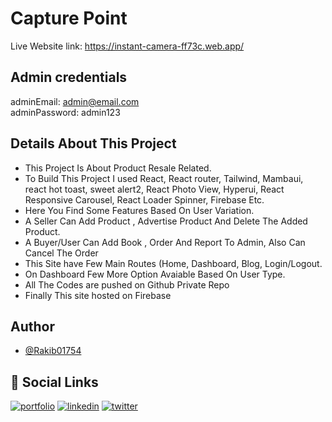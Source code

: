 # Capture Point

Live Website link: https://instant-camera-ff73c.web.app/


## Admin credentials 
adminEmail: admin@email.com <br/>
adminPassword: admin123

## Details About This Project

 - This Project Is About Product Resale Related.
 - To Build This Project I used React, React router, Tailwind, Mambaui, react hot toast, sweet alert2, React Photo View, Hyperui, React Responsive Carousel, React Loader Spinner, Firebase Etc. 
 - Here You Find Some Features Based On User Variation.
 - A Seller Can Add Product , Advertise Product And Delete The Added Product.
 - A Buyer/User Can Add Book , Order And Report To Admin, Also Can Cancel The Order
 - This Site have Few Main Routes (Home, Dashboard, Blog, Login/Logout.
 - On Dashboard Few More Option Avaiable Based On User Type.
 - All The Codes are pushed on Github Private Repo
 - Finally This site hosted on Firebase





## Author

- [@Rakib01754](https://github.com/Rakib01754)


## 🔗 Social Links
[![portfolio](https://img.shields.io/badge/my_portfolio-000?style=for-the-badge&logo=ko-fi&logoColor=white)](https://rakibs-world.netlify.app/)
[![linkedin](https://img.shields.io/badge/linkedin-0A66C2?style=for-the-badge&logo=linkedin&logoColor=white)](https://www.linkedin.com/in/rakib3302/)
[![twitter](https://img.shields.io/badge/twitter-1DA1F2?style=for-the-badge&logo=twitter&logoColor=white)](https://twitter.com/rakib3302)

